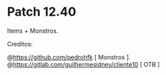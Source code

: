 # Patch 12.40
Items + Monstros.

Creditos:

@https://github.com/pedrohfk [ Monstros ].
<br>
@https://gitlab.com/guilhermesidney/cliente10 [ OTB ]
